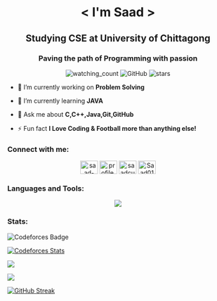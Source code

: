 <h1 align="center">< I'm Saad > </h1>
<p align="center">
<h2 align="center">Studying CSE at University of Chittagong</h2>
<h3 align="center">  Paving the path of Programming with passion </h3>

<p align="center">
<img src="https://komarev.com/ghpvc/?username=saad0104&color=brightgreen" alt="watching_count" />
<img alt="GitHub" src="https://img.shields.io/badge/dynamic/json?logo=github&label=GitHub+Followers&labelColor=282c34&color=181717&query=%24.data.totalSubs&url=https%3A%2F%2Fapi.spencerwoo.com%2Fsubstats%2F%3Fsource%3Dgithub%26queryKey%3Dsaad0104&longCache=true"/>
<img src="https://img.shields.io/github/stars/saad0104?label=Stars" alt="stars">
</p>


- 🔭 I’m currently working on **Problem Solving**

- 🌱 I’m currently learning **JAVA**

- 💬 Ask me about **C,C++,Java,Git,GitHub**

- ⚡ Fun fact **I Love Coding & Football more than anything else!**

<h3 align="left">Connect with me:</h3>
<p align="center">
<a href="https://www.linkedin.com/in/saad-al-mahmud-876310299/" target="blank"><img align="center" src="https://raw.githubusercontent.com/rahuldkjain/github-profile-readme-generator/master/src/images/icons/Social/linked-in-alt.svg" alt="saad-al-mahmud-876310299" height="30" width="40" /></a>
<a href="https://www.facebook.com/profile.php?id=100017951088285" target="blank"><img align="center" src="https://raw.githubusercontent.com/rahuldkjain/github-profile-readme-generator/master/src/images/icons/Social/facebook.svg" alt="profile.php?id=100017951088285" height="30" width="40" /></a>
<a href="https://www.codechef.com/users/saadcu" target="blank"><img align="center" src="https://cdn.jsdelivr.net/npm/simple-icons@3.1.0/icons/codechef.svg" alt="saadcu" height="30" width="40" /></a>
<a href="https://codeforces.com/profile/Saad01" target="blank"><img align="center" src="https://raw.githubusercontent.com/rahuldkjain/github-profile-readme-generator/master/src/images/icons/Social/codeforces.svg" alt="Saad01" height="30" width="40" /></a>

</p>

<h3 align="left">Languages and Tools:</h3>
<p align="center">
  <a href="https://skillicons.dev">
    <img src="https://skillicons.dev/icons?i=c,cpp,java,git,github,linux,neovim,latex,arduino,discord,python," />
  </a>
</p>

<h3 align="left">Stats:</h3>

![Codeforces Badge](https://codeforces-readme-stats.vercel.app/api/badge?username=Saad01)

[![Codeforces Stats](https://codeforces-readme-stats.vercel.app/api/card?username=Saad01)](https://codeforces.com/profile/Saad01)



![](http://github-profile-summary-cards.vercel.app/api/cards/most-commit-language?username=saad0104&theme=buefy)

![](http://github-profile-summary-cards.vercel.app/api/cards/stats?username=saad0104&theme=buefy)


[![GitHub Streak](https://streak-stats.demolab.com?user=saad0104&theme=whatsapp-light2&border_radius=20&date_format=j%20M%5B%20Y%5D&hide_total_contributions=true)](https://git.io/streak-stats)
